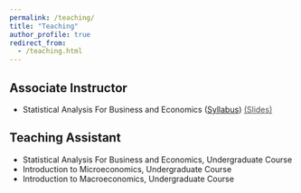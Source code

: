 ```yaml
---
permalink: /teaching/
title: "Teaching"
author_profile: true
redirect_from:
  - /teaching.html
---
```


## Associate Instructor
* Statistical Analysis For Business and Economics ([Syllabus](/files/E370/E370_Syllabus_Fall2022.pdf)) <a href="/files/E370/Slides.zip" style="text-decoration: none; color: #4a4e52;" onclick="window.location.href='/files/E370/Slides.zip';return false;">
  <span style="text-decoration: underline; color: #4a4e52;"
    onmouseover="this.style.color='#69b0c5';"
    onmouseout="this.style.color='#4a4e52';">
    (Slides)
  </span>
</a>


## Teaching Assistant
* Statistical Analysis For Business and Economics, Undergraduate Course
* Introduction to Microeconomics, Undergraduate Course
* Introduction to Macroeconomics, Undergraduate Course
